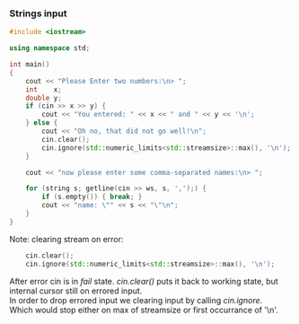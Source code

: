 ### Strings input

```cpp
#include <iostream>

using namespace std;

int main()
{
    cout << "Please Enter two numbers:\n> ";
    int    x;
    double y;
    if (cin >> x >> y) {
        cout << "You entered: " << x << " and " << y << '\n';
    } else {
        cout << "Oh no, that did not go well!\n";
        cin.clear();
        cin.ignore(std::numeric_limits<std::streamsize>::max(), '\n');
    }

    cout << "now please enter some comma-separated names:\n> ";

    for (string s; getline(cin >> ws, s, ',');) {
        if (s.empty()) { break; }
        cout << "name: \"" << s << "\"\n";
    }
}
```

Note: clearing stream on error: 
```cpp
	cin.clear(); 
	cin.ignore(std::numeric_limits<std::streamsize>::max(), '\n');
```
After error cin is in *fail* state.
*cin.clear()* puts it back to working state, but internal cursor still on errored input.\
In order to drop errored input we clearing input by calling *cin.ignore*.\
Which would stop either on max of streamsize or first occurrance of '\n'.
